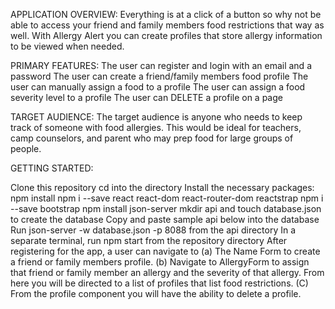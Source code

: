 APPLICATION OVERVIEW:
Everything is at a click of a button so why not be able to access your friend and family members food restrictions that way as well. 
With Allergy Alert you can create profiles that store allergy information to be viewed when needed.

PRIMARY FEATURES:
The user can register and login with an email and a password
The user can create a friend/family members food profile
The user can manually assign a food to a profile
The user can assign a food severity level to a profile
The user can DELETE  a profile on a page

TARGET AUDIENCE:
The target audience is anyone who needs to keep track of someone with food allergies. This would be ideal for teachers, camp counselors, and parent who may prep food for large groups of people.

GETTING STARTED:

Clone this repository
cd into the directory
Install the necessary packages:
npm install
npm i --save react react-dom react-router-dom reactstrap
npm i --save bootstrap
npm install json-server
mkdir api and touch database.json to create the database
Copy and paste sample api below into the database
Run json-server -w database.json -p 8088 from the api directory
In a separate terminal, run npm start from the repository directory
After registering for the app, a user can navigate to (a) The Name Form to create a friend or family members profile. (b) Navigate to AllergyForm to assign that friend or family member an allergy and the severity of that allergy. From here you will be directed to a list of profiles that list food restrictions. (C) From the profile component you will have the ability to delete a profile.

